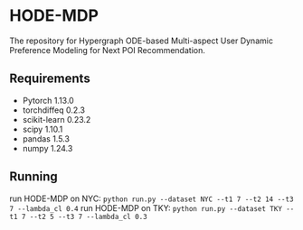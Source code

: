 # HODE-MDP
The repository for Hypergraph ODE-based Multi-aspect User Dynamic Preference Modeling for Next POI Recommendation.

## Requirements

+ Pytorch 1.13.0
+ torchdiffeq 0.2.3
+ scikit-learn 0.23.2
+ scipy 1.10.1
+ pandas 1.5.3
+ numpy 1.24.3

## Running 
run HODE-MDP on NYC: `python run.py --dataset NYC --t1 7 --t2 14 --t3 7 --lambda_cl 0.4`
run HODE-MDP on TKY: `python run.py --dataset TKY --t1 7 --t2 5 --t3 7 --lambda_cl 0.3`
